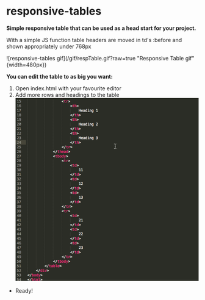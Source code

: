 # responsive-tables

**Simple responsive table that can be used as a head start for your project.**

With a simple JS function table headers are moved in td's :before and shown appropriately under 768px 

![responsive-tables gif](/gif/respTable.gif?raw=true "Responsive Table gif" {width=480px})

**You can edit the table to as big you want:**

1. Open index.html with your favourite editor
2. Add more rows and headings to the table
![responsive-tables edit table](/gif/addingTables.gif?raw=true "edit responsive table")

- Ready!




